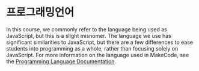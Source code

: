 # 프로그래밍언어

In this course, we commonly refer to the language being used as JavaScript, but this is a slight misnomer. The language we use has significant similarities to JavaScript, but there are a few differences to ease students into programming as a whole, rather than focusing solely on JavaScript. For more information on the language used in MakeCode, see the [Programming Language Documentation](https://www.makecode.com/language).